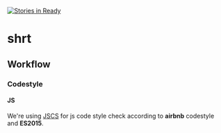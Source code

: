 [![Stories in Ready](https://badge.waffle.io/mir4a/shrt.png?label=ready&title=Ready)](https://waffle.io/mir4a/shrt)

# shrt

## Workflow

### Codestyle

#### JS

We're using [JSCS](http://jscs.info/) for js code style check according to
__airbnb__ codestyle and __ES2015__.

